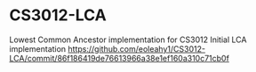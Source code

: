 # CS3012-LCA
Lowest Common Ancestor implementation for CS3012
Initial LCA implementation https://github.com/eoleahy1/CS3012-LCA/commit/86f186419de76613966a38e1ef160a310c71cb0f
